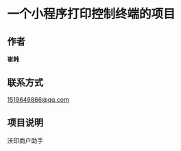 一个小程序打印控制终端的项目
===================================
## 作者

**崔韩**

## 联系方式

1519649866@qq.com

## 项目说明
沃印商户助手